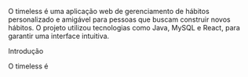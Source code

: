 O timeless é uma aplicação web de gerenciamento de hábitos personalizado e amigável 
para pessoas que buscam construir novos hábitos. O projeto utilizou tecnologias como Java, MySQL e 
React, para garantir uma interface intuitiva.


Introdução

O timeless é 
